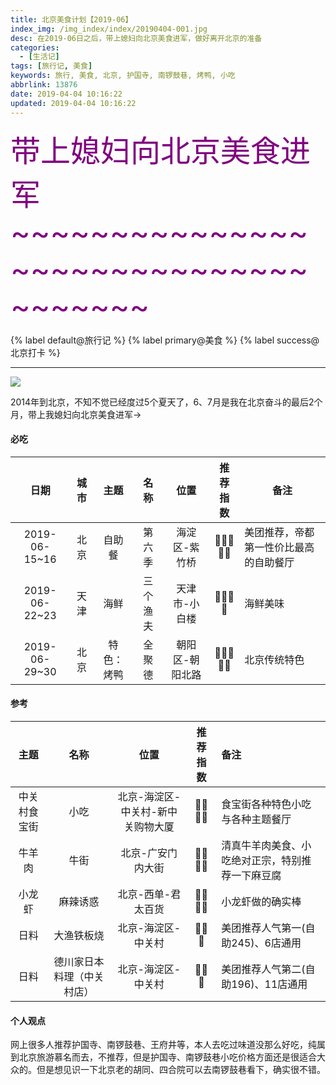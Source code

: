 ```yaml
---
title: 北京美食计划【2019-06】
index_img: /img_index/index/20190404-001.jpg
desc: 在2019-06日之后，带上媳妇向北京美食进军，做好离开北京的准备
categories:
  - [生活记]
tags: [旅行记, 美食]
keywords: 旅行, 美食, 北京, 护国寺, 南锣鼓巷, 烤鸭, 小吃
abbrlink: 13876
date: 2019-04-04 10:16:22
updated: 2019-04-04 10:16:22
---
```




<font color="purple" size="7">带上媳妇向北京美食进军~~~~~~~~~~~~~~~~~~~~~~~~~~~~~~~~~~~~~</font>

{% label default@旅行记 %} {% label primary@美食 %} {% label success@北京打卡 %} 



<!--more-->
<hr />

![](article_beijing_eat_month.png)

2014年到北京，不知不觉已经度过5个夏天了，6、7月是我在北京奋斗的最后2个月，带上我媳妇向北京美食进军->

#### 必吃

|     日期      | 城市 |    主题    |   名称   |      位置       |  推荐指数  | 备注                                   |
|:-------------:|:----:|:----------:|:--------:|:---------------:|:----------:| -------------------------------------- |
| 2019-06-15~16 | 北京 |   自助餐   |  第六季  |  海淀区-紫竹桥  | 🌟🌟🌟🌟🌟 | 美团推荐，帝都第一性价比最高的自助餐厅 |
| 2019-06-22~23 | 天津 |    海鲜    | 三个渔夫 |  天津市-小白楼  |  🌟🌟🌟🌟  | 海鲜美味                               |
| 2019-06-29~30 | 北京 | 特色：烤鸭 |  全聚德  | 朝阳区-朝阳北路 | 🌟🌟🌟🌟🌟 | 北京传统特色                           |

#### 参考

|     主题     |            名称            |               位置                | 推荐指数 | 备注                                             |
|:------------:|:--------------------------:|:---------------------------------:|:--------:|:------------------------------------------------ |
| 中关村食宝街 |            小吃            | 北京-海淀区-中关村-新中关购物大厦 | 🌟🌟🌟🌟 | 食宝街各种特色小吃与各种主题餐厅                 |
|    牛羊肉    |            牛街            |         北京-广安门内大街         | 🌟🌟🌟🌟 | 清真牛羊肉美食、小吃绝对正宗，特别推荐一下麻豆腐 |
|    小龙虾    |          麻辣诱惑          |        北京-西单-君太百货         | 🌟🌟🌟🌟 | 小龙虾做的确实棒                                 |
|     日料     |         大渔铁板烧         |        北京-海淀区-中关村         |  🌟🌟🌟  | 美团推荐人气第一(自助245)、6店通用                       |
|     日料     | 德川家日本料理（中关村店） |        北京-海淀区-中关村         |  🌟🌟🌟  |                              美团推荐人气第二(自助196)、11店通用                    |

#### 个人观点

网上很多人推荐护国寺、南锣鼓巷、王府井等，本人去吃过味道没那么好吃，纯属到北京旅游慕名而去，不推荐，但是护国寺、南锣鼓巷小吃价格方面还是很适合大众的。但是想见识一下北京老的胡同、四合院可以去南锣鼓巷看下，确实很不错。
